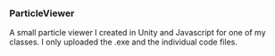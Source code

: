 ### ParticleViewer

A small particle viewer I created in Unity and Javascript for one of my classes. I only uploaded the .exe and the individual code files.
